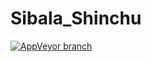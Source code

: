 # Sibala_Shinchu

[![AppVeyor branch](https://img.shields.io/appveyor/ci/hatelove/sibala-shinchu/master.svg)](https://ci.appveyor.com/project/hatelove/sibala-shinchu/branch/master)
